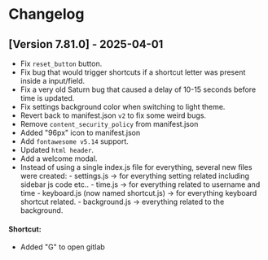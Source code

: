 # Changelog

## [Version 7.81.0] - 2025-04-01

- Fix `reset_button` button.
- Fix bug that would trigger shortcuts if a shortcut letter was present inside a input/field.
- Fix a very old Saturn bug that caused a delay of 10-15 seconds before time is updated.
- Fix settings background color when switching to light theme.
- Revert back to manifest.json `v2` to fix some weird bugs.
- Remove `content_security_policy` from manifest.json
- Added "96px" icon to manifest.json
- Add `fontawesome v5.14` support.
- Updated `html header`.
- Add a welcome modal.
- Instead of using a single index.js file for everything, several new files were created:
        - settings.js -> for everything setting related including sidebar js code etc..
        - time.js -> for everything related to username and time
        - keyboard.js (now named shortcut.js) -> for everything keyboard shortcut related.
        - background.js -> everything related to the background.

#### Shortcut: 
- Added "G" to open gitlab
